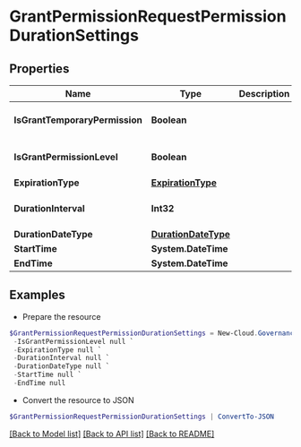 # GrantPermissionRequestPermissionDurationSettings
## Properties

Name | Type | Description | Notes
------------ | ------------- | ------------- | -------------
**IsGrantTemporaryPermission** | **Boolean** |  | [optional] [default to $false]
**IsGrantPermissionLevel** | **Boolean** |  | [optional] [default to $false]
**ExpirationType** | [**ExpirationType**](ExpirationType.md) |  | [optional] 
**DurationInterval** | **Int32** |  | [optional] [default to 0]
**DurationDateType** | [**DurationDateType**](DurationDateType.md) |  | [optional] 
**StartTime** | **System.DateTime** |  | [optional] 
**EndTime** | **System.DateTime** |  | [optional] 

## Examples

- Prepare the resource
```powershell
$GrantPermissionRequestPermissionDurationSettings = New-Cloud.Governance.ClientGrantPermissionRequestPermissionDurationSettings  -IsGrantTemporaryPermission null `
 -IsGrantPermissionLevel null `
 -ExpirationType null `
 -DurationInterval null `
 -DurationDateType null `
 -StartTime null `
 -EndTime null
```

- Convert the resource to JSON
```powershell
$GrantPermissionRequestPermissionDurationSettings | ConvertTo-JSON
```

[[Back to Model list]](../README.md#documentation-for-models) [[Back to API list]](../README.md#documentation-for-api-endpoints) [[Back to README]](../README.md)

